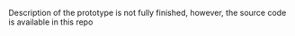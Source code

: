 Description of the prototype is not fully finished, however, the source code is available in this repo
